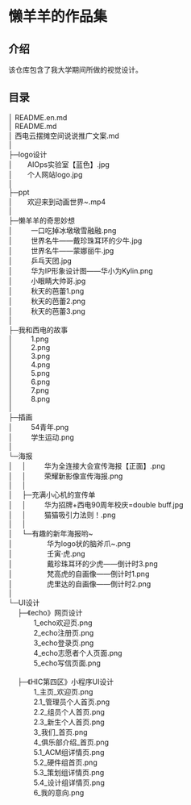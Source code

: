# 懒羊羊的作品集

## 介绍
该仓库包含了我大学期间所做的视觉设计。  

## 目录  

│  README.en.md  
│  README.md  
│  西电云摆摊空间说说推广文案.md  
│    
├─logo设计  
│  &ensp;&ensp;&ensp;    AIOps实验室【蓝色】.jpg  
│  &ensp;&ensp;&ensp;    个人网站logo.jpg  
│        
├─ppt  
│  &ensp;&ensp;&ensp;    欢迎来到动画世界~.mp4  
│        
├─懒羊羊的奇思妙想  
│  &ensp;&ensp;&ensp;&ensp;    一口吃掉冰墩墩雪融融.png  
│  &ensp;&ensp;&ensp;&ensp;    世界名牛——戴珍珠耳环的少牛.jpg  
│  &ensp;&ensp;&ensp;&ensp;    世界名牛——蒙娜丽牛.jpg  
│  &ensp;&ensp;&ensp;&ensp;    乒乓天团.jpg  
│  &ensp;&ensp;&ensp;&ensp;    华为IP形象设计图——华小为Kylin.png  
│  &ensp;&ensp;&ensp;&ensp;    小眼睛大帅哥.jpg  
│  &ensp;&ensp;&ensp;&ensp;    秋天的芭蕾1.png  
│  &ensp;&ensp;&ensp;&ensp;    秋天的芭蕾2.png  
│  &ensp;&ensp;&ensp;&ensp;    秋天的芭蕾3.png  
│        
├─我和西电的故事  
│  &ensp;&ensp;&ensp;&ensp;    1.png  
│  &ensp;&ensp;&ensp;&ensp;    2.png  
│  &ensp;&ensp;&ensp;&ensp;    3.png  
│  &ensp;&ensp;&ensp;&ensp;    4.png  
│  &ensp;&ensp;&ensp;&ensp;    5.png  
│  &ensp;&ensp;&ensp;&ensp;    6.png  
│  &ensp;&ensp;&ensp;&ensp;    7.png  
│  &ensp;&ensp;&ensp;&ensp;    8.png  
│        
├─插画  
│  &ensp;&ensp;&ensp;&ensp;    54青年.png  
│  &ensp;&ensp;&ensp;&ensp;    学生运动.png  
│        
└─海报  
│&ensp;&ensp;    │ &ensp;&ensp;&ensp;&ensp; 华为全连接大会宣传海报【正面】.png  
│&ensp;&ensp;    │ &ensp;&ensp;&ensp;&ensp; 荣耀新影像宣传海报.png  
│&ensp;&ensp;    │    
│&ensp;&ensp;    ├─充满小心机的宣传单  
│&ensp;&ensp;    │ &ensp;&ensp;&ensp;&ensp;   华为招牌+西电90周年校庆=double buff.jpg  
│&ensp;&ensp;    │ &ensp;&ensp;&ensp;&ensp;   猫猫吸引力法则！.png  
│&ensp;&ensp;    │         
│&ensp;&ensp;    └─有趣的新年海报哟~  
│      &ensp;  &ensp;&ensp;&ensp;&ensp;&ensp;&ensp;&ensp;    华为logo状的脑斧爪~.png  
│      &ensp;  &ensp;&ensp;&ensp;&ensp;&ensp;&ensp;&ensp;    壬寅·虎.png  
│      &ensp;  &ensp;&ensp;&ensp;&ensp;&ensp;&ensp;&ensp;    戴珍珠耳环的少虎——倒计时3.png  
│      &ensp;  &ensp;&ensp;&ensp;&ensp;&ensp;&ensp;&ensp;    梵高虎的自画像——倒计时1.png  
│      &ensp;  &ensp;&ensp;&ensp;&ensp;&ensp;&ensp;&ensp;    虎里达的自画像——倒计时2.png    
│          
└─UI设计    
&ensp;&ensp;    ├─《echo》网页设计   
&ensp;&ensp;     &ensp;&ensp;&ensp;&ensp; 1_echo欢迎页.png  
&ensp;&ensp;     &ensp;&ensp;&ensp;&ensp; 2_echo注册页.png  
&ensp;&ensp;     &ensp;&ensp;&ensp;&ensp; 3_echo登录页.png  
&ensp;&ensp;     &ensp;&ensp;&ensp;&ensp; 4_echo志愿者个人页面.png  
&ensp;&ensp;     &ensp;&ensp;&ensp;&ensp; 5_echo写信页面.png  
&ensp;&ensp;        
&ensp;&ensp;    ├─《HIC第四区》小程序UI设计   
&ensp;&ensp;     &ensp;&ensp;&ensp;&ensp;   1_主页_欢迎页.png   
&ensp;&ensp;     &ensp;&ensp;&ensp;&ensp;   2.1_管理员个人首页.png   
&ensp;&ensp;     &ensp;&ensp;&ensp;&ensp;   2.2_组员个人首页.png   
&ensp;&ensp;     &ensp;&ensp;&ensp;&ensp;   2.3_新生个人首页.png   
&ensp;&ensp;     &ensp;&ensp;&ensp;&ensp;   3_我们_首页.png   
&ensp;&ensp;     &ensp;&ensp;&ensp;&ensp;   4_俱乐部介绍_首页.png   
&ensp;&ensp;     &ensp;&ensp;&ensp;&ensp;   5.1_ACM组详情页.png   
&ensp;&ensp;     &ensp;&ensp;&ensp;&ensp;   5.2_硬件组首页.png   
&ensp;&ensp;     &ensp;&ensp;&ensp;&ensp;   5.3_策划组详情页.png   
&ensp;&ensp;     &ensp;&ensp;&ensp;&ensp;   5.4_设计组详情页.png   
&ensp;&ensp;     &ensp;&ensp;&ensp;&ensp;   6_我的意向.png      



